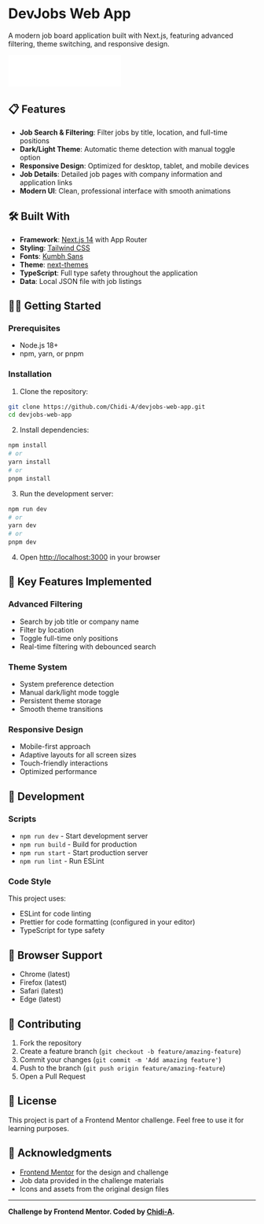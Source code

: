 # DevJobs Web App

A modern job board application built with Next.js, featuring advanced filtering, theme switching, and responsive design.

![DevJobs Screenshot](./public/devjobs-logo.svg)

## 📋 Features

- **Job Search & Filtering**: Filter jobs by title, location, and full-time positions
- **Dark/Light Theme**: Automatic theme detection with manual toggle option
- **Responsive Design**: Optimized for desktop, tablet, and mobile devices
- **Job Details**: Detailed job pages with company information and application links
- **Modern UI**: Clean, professional interface with smooth animations

## 🛠️ Built With

- **Framework**: [Next.js 14](https://nextjs.org/) with App Router
- **Styling**: [Tailwind CSS](https://tailwindcss.com/)
- **Fonts**: [Kumbh Sans](https://fonts.google.com/specimen/Kumbh+Sans)
- **Theme**: [next-themes](https://github.com/pacocoursey/next-themes)
- **TypeScript**: Full type safety throughout the application
- **Data**: Local JSON file with job listings

## 🏃‍♂️ Getting Started

### Prerequisites

- Node.js 18+
- npm, yarn, or pnpm

### Installation

1. Clone the repository:

```bash
git clone https://github.com/Chidi-A/devjobs-web-app.git
cd devjobs-web-app
```

2. Install dependencies:

```bash
npm install
# or
yarn install
# or
pnpm install
```

3. Run the development server:

```bash
npm run dev
# or
yarn dev
# or
pnpm dev
```

4. Open [http://localhost:3000](http://localhost:3000) in your browser

## 🎯 Key Features Implemented

### Advanced Filtering

- Search by job title or company name
- Filter by location
- Toggle full-time only positions
- Real-time filtering with debounced search

### Theme System

- System preference detection
- Manual dark/light mode toggle
- Persistent theme storage
- Smooth theme transitions

### Responsive Design

- Mobile-first approach
- Adaptive layouts for all screen sizes
- Touch-friendly interactions
- Optimized performance

## 🔧 Development

### Scripts

- `npm run dev` - Start development server
- `npm run build` - Build for production
- `npm run start` - Start production server
- `npm run lint` - Run ESLint

### Code Style

This project uses:

- ESLint for code linting
- Prettier for code formatting (configured in your editor)
- TypeScript for type safety

## 📱 Browser Support

- Chrome (latest)
- Firefox (latest)
- Safari (latest)
- Edge (latest)

## 🤝 Contributing

1. Fork the repository
2. Create a feature branch (`git checkout -b feature/amazing-feature`)
3. Commit your changes (`git commit -m 'Add amazing feature'`)
4. Push to the branch (`git push origin feature/amazing-feature`)
5. Open a Pull Request

## 📄 License

This project is part of a Frontend Mentor challenge. Feel free to use it for learning purposes.

## 🙏 Acknowledgments

- [Frontend Mentor](https://www.frontendmentor.io) for the design and challenge
- Job data provided in the challenge materials
- Icons and assets from the original design files

---

**Challenge by Frontend Mentor. Coded by [Chidi-A](https://github.com/Chidi-A).**
